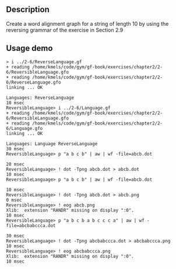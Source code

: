 Description
-------------
Create a word alignment graph for a string of length 10 by using the reversing grammar of the exercise in Section 2.9

Usage demo
-------------
	> i ../2-6/ReverseLanguage.gf                                              
	+ reading /home/kmels/code/gym/gf-book/exercises/chapter2/2-6/ReversibleLanguage.gfo
	+ reading /home/kmels/code/gym/gf-book/exercises/chapter2/2-6/ReverseLanguage.gfo
	linking ... OK

	Languages: ReverseLanguage
	10 msec
	ReversibleLanguage> i ../2-6/Language.gf                                                     
	+ reading /home/kmels/code/gym/gf-book/exercises/chapter2/2-6/ReversibleLanguage.gfo
	+ reading /home/kmels/code/gym/gf-book/exercises/chapter2/2-6/Language.gfo
	linking ... OK

	Languages: Language ReverseLanguage
	30 msec
	ReversibleLanguage> p "a b c b" | aw | wf -file=abcb.dot

	20 msec
	ReversibleLanguage> ! dot -Tpng abcb.dot > abcb.dot
	10 msec
	ReversibleLanguage> p "a b c b" | aw | wf -file=abcb.dot

	10 msec
	ReversibleLanguage> ! dot -Tpng abcb.dot > abcb.png     
	0 msec
	ReversibleLanguage> ! eog abcb.png
	Xlib:  extension "RANDR" missing on display ":0".
	10 msec
	ReversibleLanguage> p "a b c b a b c c c a" | aw | wf -file=abcbabccca.dot

	30 msec
	ReversibleLanguage> ! dot -Tpng abcbabccca.dot > abcbabccca.png           
	10 msec
	ReversibleLanguage> ! eog abcbabccca.png
	Xlib:  extension "RANDR" missing on display ":0".
	10 msec
